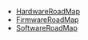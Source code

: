   * [HardwareRoadMap](HardwareRoadMap.md)
  * [FirmwareRoadMap](FirmwareRoadMap.md)
  * [SoftwareRoadMap](SoftwareRoadMap.md)